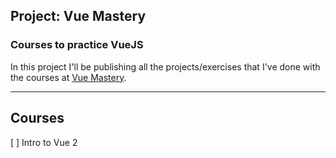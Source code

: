 ## Project: Vue Mastery
### Courses to practice VueJS

In this project I'll be publishing all the projects/exercises that I've done with the courses at [Vue Mastery](https://www.vuemastery.com/ "Vue Mastery's Homepage").

---

## Courses

[ ] Intro to Vue 2